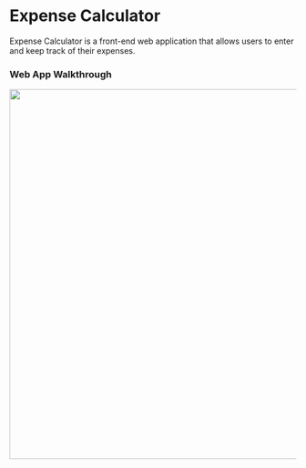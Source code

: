 # Expense Calculator

Expense Calculator is a front-end web application that allows users to enter and keep track of their expenses.

### Web App Walkthrough

<img src="http://g.recordit.co/FoYAHUHe6U.gif" width=650><br>
